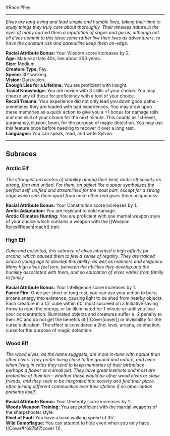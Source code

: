 #Race #Fey
- - -
_Elves are long-living and lead simple and humble lives, taking their time to study things they truly care about thoroughly. Their timeless nature in the eyes of many earned them a reputation of sages and gurus, although not all elves commit to this idea; some rather live their lives as adventurers, to have the constant risk and adrenaline keep them on-edge._
 
**Racial Attribute Bonus:** Your Wisdom score increases by 2.  
**Age:** Mature at late 40s, live about 200 years.  
**Size:** Medium.  
**Creature Type:** Fey.  
**Speed:** 30' walking.  
**Vision:** Darkvision.  
**Enough Lies for a Lifetime:** You are proficient with Insight.  
**Trivial Knowledge:** You are novice with 3 skills of your choice. You may choose any of these for proficiency with a tool of your choice.  
**Recall Trauma:** Your experience did not only lead you down good paths - sometimes they are loaded with bad experiences. You may draw upon these memories as a quick action to give you a +1 bonus for damage rolls and one skill of your choice for the next minute. This counts as 1st-level, auramancy, illusion, boon, for the purpose of magic detection. You may use this feature once before needing to recover it over a long rest.  
**Languages:** You can speak, read, and write Sylvan.
 - - -
## Subraces
### Arctic Elf
 
_The strongest advocates of stability among their kind, arctic elf society as strong, firm and united. For them, an object like a spear symbolizes the perfect self: unified and streamlined for the most part, except for a strong edge which sets them apart from each other and gives them uniqueness._
 
**Racial Attribute Bonus:** Your Constitution score increases by 1.  
**Arctic Adaptation:** You are resistant to cold damage.  
**Arctic Climates Hunting:** You are proficient with one martial weapon style of your choice which contains a weapon with the [[Weapon Rules#Reach|reach]] trait.
 
### High Elf
 
_Calm and collected, this subrace of elves inherited a high affinity for arcana, which caused them to feel a sense of regality. They are trained since a young age to develop this ability, as well as manners and elegance. Many high elves feel torn, between the abilities they develop and the humility associated with them, and so education of elves varies from family to family._
 
**Racial Attribute Bonus:** Your Intelligence score increases by 1.  
**Faerie Fire:** Once per short or long rest, you can use your action to burst arcane energy into existence, causing light to be shed from nearby objects. Each creature in a 15' cube within 60' must succeed on a Initiative saving throw to repel the energy, or be illuminated for 1 minute or until you lose your concentration. Illuminated objects and creatures suffer a -2 penalty to their AC and do not get the benefits of [[Cover|cover]] or invisibility for the curse's duration. The effect is considered a 2nd-level, arcana, calefaction, curse for the purpose of magic detection.
 
### Wood Elf
 
_The wood elves, as the name suggests, are more in-tune with nature than other elves. They prefer living close to the ground and nature, and even when living in cities they tend to keep memories of their birthplace - perhaps a flower or a small pet. They have great instincts and most are protective of their kin - whether those would be other wood elves or close friends, and they seek to be integrated into society and find their place, often joining different communities over their lifetime if no other option presents itself._
 
**Racial Attribute Bonus:** Your Dexterity score increases by 1.  
**Woods Weapon Training:** You are proficient with the martial weapons of the sharpshooter style.  
**Fleet of Foot:** You have a base walking speed of 35'.  
**Wild Camoflague:** You can attempt to hide even when you only have [[Cover#^687bf7|cover 1]].